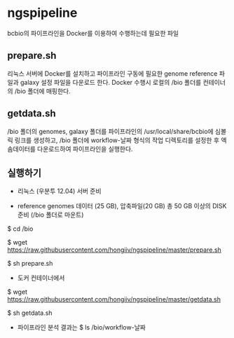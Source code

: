 # ngspipeline

bcbio의 파이프라인을 Docker를 이용하여 수행하는데 필요한 파일

## prepare.sh
리눅스 서버에 Docker를 설치하고 파이프라인 구동에 필요한 genome reference 파일과 galaxy 설정 파일을 다운로드 한다.
Docker 수행시 로컬의 /bio 폴더를 컨테이너의 /bio 폴더에 매핑한다.

## getdata.sh
/bio 폴더의 genomes, galaxy 폴더를 파이프라인의 /usr/local/share/bcbio에 심볼릭 링크를 생성하고, /bio 폴더에 workflow-날짜 형식의 작업 디렉토리를 설정한 후 엑솜데이터를 다운로드하여 파이프라인을 실행한다. 

## 실행하기
* 리눅스 (우분투 12.04) 서버 준비

* reference genomes 데이터 (25 GB), 압축파일(20 GB) 총 50 GB 이상의 DISK 준비 (/bio 폴더로 마운트)

$ cd /bio

$ wget https://raw.githubusercontent.com/hongiiv/ngspipeline/master/prepare.sh

$ sh prepare.sh

* 도커 컨테이너에서

$ wget https://raw.githubusercontent.com/hongiiv/ngspipeline/master/getdata.sh

$ sh getdata.sh

* 파이프라인 분석 결과는
$ ls /bio/workflow-날짜
